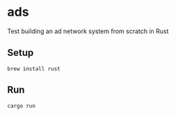 # ads
Test building an ad network system from scratch in Rust

## Setup

```
brew install rust
```

## Run

```
cargo run
```
